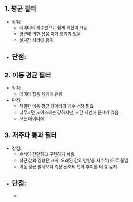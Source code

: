 ## 1. 평균 필터
- 장점: 
    - 데이터의 개수만으로 쉽게 계산이 가능
    - 평균에 의한 잡음 제거 효과가 있음
    - 실시간 처리에 용이
- 단점: 
    - 

## 2. 이동 평균 필터
- 장점: 
    - 데이터 잡음 제거에 유용
- 단점:
    - 적절한 이동 평균 데이터의 개수 선정 필요
    - 너무크면 노이즈에는 강하지만, 시간 지연에 문제가 있음
    - 모든 데이터에 

## 3. 저주파 통과 필터
- 장점: 
    - 수식이 간단하고 구현하기 쉬움
    - 최근 값의 영향은 크게, 오래된 값의 영향을 지수적()으로 줄임
    - 이동 평균 필터보다 측정 신호의 변화 추이를 더 잘 감지
- 단점:
    - 
    - 